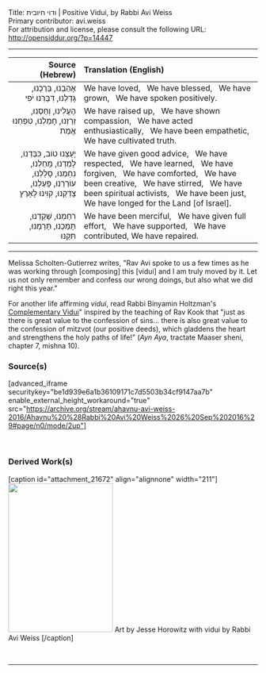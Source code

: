 <html>
<head></head>
<body>
Title: ודוי חיובית | Positive Vidui, by Rabbi Avi Weiss<br />
Primary contributor: avi.weiss<br />
For attribution and license, please consult the following URL: <a href="http://opensiddur.org/?p=14447">http://opensiddur.org/?p=14447</a>
<p />
<hr />

<table style="margin-left: auto;margin-right: auto;" class="draggable">
<thead><tr><th id="x" style="text-align: right;">Source (Hebrew)</th><th style="text-align: left;">Translation (English)</th></tr></thead>
<tbody>
<tr><td style="vertical-align:top;">
<div class="liturgy" style="text-align: right;"><span lang="he">
<span class="acrostic">אָ</span>הַבְנוּ, 
<span class="acrostic">בֵּ</span>רַכְנוּ, 
<span class="acrostic">גָּ</span>דַלְנוּ, 
<span class="acrostic">דִּ</span>בַּרְנוּ יֹפִי
</span></div></td>

<td style="vertical-align:top;">
<div class="english">
We have loved, <span class="acrostic">&nbsp;</span>
We have blessed, <span class="acrostic">&nbsp;</span>
We have grown, <span class="acrostic">&nbsp;</span>
We have spoken positively. <span class="acrostic">&nbsp;</span>
</div></td>
</tr>

<tr><td style="vertical-align:top;">
<div class="liturgy" style="text-align: right;"><span lang="he">
<span class="acrostic">הֶ</span>עֱלִינוּ, 
<span class="acrostic">וְ</span>חַסְנוּ, 
<span class="acrostic">זֵ</span>רַזְנוּ, 
<span class="acrostic">חָ</span>מַלְנוּ, 
<span class="acrostic">טִ</span>פַּחְנוּ אֱמֶת
</span></div></td>

<td style="vertical-align:top;">
<div class="english">
We have raised up, <span class="acrostic">&nbsp;</span>
We have shown compassion, <span class="acrostic">&nbsp;</span>
We have acted enthusiastically, <span class="acrostic">&nbsp;</span>
We have been empathetic, <span class="acrostic">&nbsp;</span>
We have cultivated truth. <span class="acrostic">&nbsp;</span>
</div></td>
</tr>

<tr><td style="vertical-align:top;">
<div class="liturgy" style="text-align: right;"><span lang="he">
<span class="acrostic">יָ</span>עַצְנוּ טוֹב, 
<span class="acrostic">כִּ</span>בַּדְנוּ, 
<span class="acrostic">לָ</span>מַדְנוּ, 
<span class="acrostic">מָ</span>חַלְנוּ, 
<span class="acrostic">נִ</span>חַמְנוּ, 
<span class="acrostic">סָ</span>לַלְנוּ, 
<span class="acrostic">ע</span>וֹרַרְנוּ, 
<span class="acrostic">פָּ</span>עַלְנוּ, 
<span class="acrostic">צָ</span>דַקְנוּ, 
<span class="acrostic">קִ</span>וִּינוּ לָאָרֶץ
</span></div></td>

<td style="vertical-align:top;">
<div class="english">
We have given good advice, <span class="acrostic">&nbsp;</span>
We have respected, <span class="acrostic">&nbsp;</span>
We have learned, <span class="acrostic">&nbsp;</span>
We have forgiven, <span class="acrostic">&nbsp;</span>
We have comforted, <span class="acrostic">&nbsp;</span>
We have been creative, <span class="acrostic">&nbsp;</span>
We have stirred, <span class="acrostic">&nbsp;</span>
We have been spiritual activists, <span class="acrostic">&nbsp;</span>
We have been just, <span class="acrostic">&nbsp;</span>
We have longed for the Land [of Israel]. <span class="acrostic">&nbsp;</span>
</div></td>
</tr>

<tr><td style="vertical-align:top;">
<div class="liturgy" style="text-align: right;"><span lang="he">
<span class="acrostic">רִ</span>חַמְנוּ,
<span class="acrostic">שָׁ</span>קַדְנוּ,
<span class="acrostic">תָּ</span>מַכְנוּ,
תָּרַמְנוּ,
תִּקַּנּוּ
</span></div></td>

<td style="vertical-align:top;">
<div class="english">
We have been merciful, <span class="acrostic">&nbsp;</span>
We have given full effort, <span class="acrostic">&nbsp;</span>
We have supported, <span class="acrostic">&nbsp;</span>
We have contributed,
We have repaired.
</div></td>
</tr>
</tbody></table>

<hr />

Melissa Scholten-Gutierrez writes, "Rav Avi spoke to us a few times as he was working through [composing] this [vidui] and I am truly moved by it. Let us not only remember and confess our wrong doings, but also what we did right this year."

For another life affirming <em>vidui</em>, read Rabbi Binyamin Holtzman's <a href="https://opensiddur.org/prayers-for/special-days/high-holy-days/yom-kippur/havidui-ha-mashlim-by-binyamin-holtzman/">Complementary Vidui</a>" inspired by the teaching of Rav Kook that "just as there is great value to the confession of sins... there is also great value to the confession of mitzvot (our positive deeds), which gladdens the heart and strengthens the holy paths of life!" (<em>Ayn Aya</em>, tractate Maaser sheni, chapter 7, mishna 10).

<h3>Source(s)</h3>

[advanced_iframe securitykey="be1d939e6a1b36109171c7d5503b34cf9147aa7b" enable_external_height_workaround="true" src="https://archive.org/stream/ahavnu-avi-weiss-2016/Ahavnu%20%28Rabbi%20Avi%20Weiss%2026%20Sep%202016%29#page/n0/mode/2up"]

&nbsp;
<h3>Derived Work(s)</h3>

[caption id="attachment_21672" align="alignnone" width="211"]<a href="https://opensiddur.org/wp-content/uploads/2016/09/positive-vidui-by-Rabbi-Avi-Weiss-art-by-Jesse-Horowitz.jpg" rel="lightbox"><img src="https://opensiddur.org/wp-content/uploads/2016/09/positive-vidui-by-Rabbi-Avi-Weiss-art-by-Jesse-Horowitz-211x300.jpg" alt="" width="211" height="300" class="size-medium wp-image-21672" /></a> Art by Jesse Horowitz with vidui by Rabbi Avi Weiss [/caption]

&nbsp;

<hr />

&nbsp;
</body>
</html>